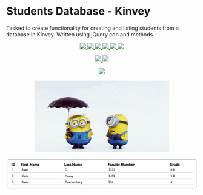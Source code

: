 # Students Database - Kinvey
Tasked to create functionality for creating and listing students from a database in Kinvey. Written using jQuery cdn and methods.
<p align='center'>
    <a href='https://github.com/rdrachenberg/fisher-recorder/blob/master/app.js'>
        <img src='https://img.shields.io/badge/JavaScript-1.7%25-brightgreen?style=plastic&logo=javascript'>
    </a>
    <a href='https://github.com/rdrachenberg/fisher-recorder/blob/master/index.html'> 
        <img src='https://img.shields.io/badge/HTML-39%25-orange?style=plastic&logo=HTML5'>
    </a> 
    <a href='https://github.com/rdrachenberg/fisher-recorder/blob/master/index.html'>
        <img src='https://img.shields.io/badge/CSS-59.3%25-purple?style=plascit&logo=CSS3&logoColor=blue'>
    </a>
    <a href='https://fisher-game.firebaseio.com/catches.json'>
        <img src='https://img.shields.io/badge/Database-Kinvey-red?style=plastic&logo=Firebase'>
    </a>
    <a href='https://github.com/rdrachenberg'>
        <img src='https://img.shields.io/badge/Made%20by-rDrachenberg-success?style=plastic&logo=visual-studio-code&logoColor=blue'>
    </a>
    <a href='mailto:RyanDrachenberg@gmail.com'>
        <img src='https://img.shields.io/badge/Ask%20me-anything-1abc9c.svg'>
    </a>
</p>
<p align='center'>
    <a href='https://rdrachenberg.github.io/students/'>
        <img src='https://forthebadge.com/images/badges/powered-by-electricity.svg'>
        <img src=https://forthebadge.com/images/badges/check-it-out.svg>
    </a>
</p>
<p align='center'>
    <a href='https://rdrachenberg.github.io/students/'>
        <img src='https://media.giphy.com/media/dtjfmbSUDWtYmDio12/giphy.gif'>
    </a>
</p>

<p align="center">
    <a href="https://rdrachenberg.github.io/students/">
        <img src="./img/mionionkind.gif">
    </a>
</p>
<p align="center">
    <a href="https://rdrachenberg.github.io/students/">
        <img src="./img/students.png">
    </a>
</p>